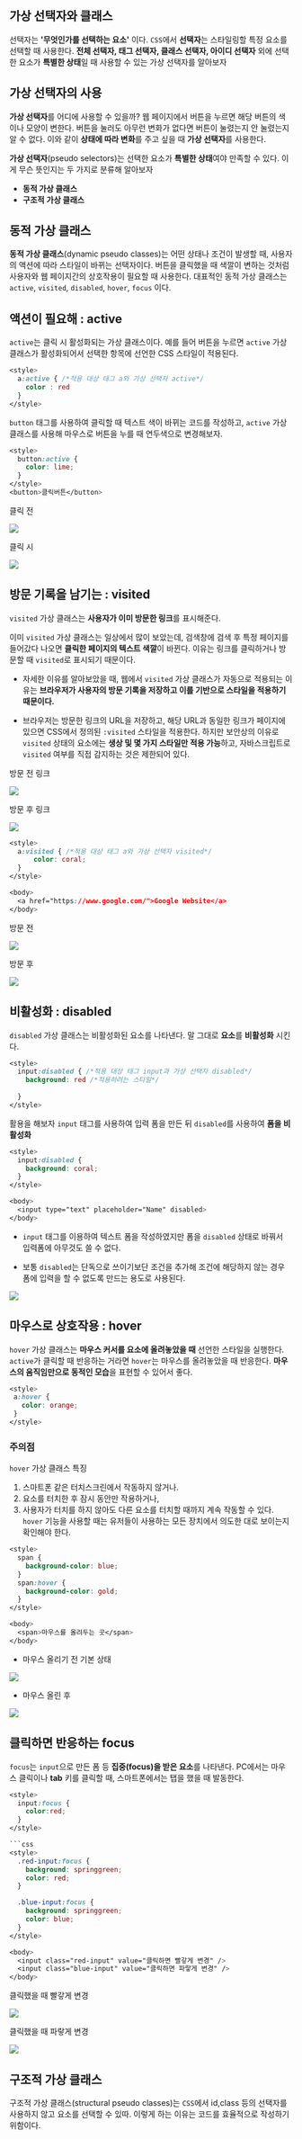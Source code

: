 ## 가상 선택자와 클래스

선택자는 **'무엇인가를 선택하는 요소'** 이다. `CSS`에서 **선택자**는 스타일링할 특정 요소를
 선택할 때 사용한다. **전체 선택자, 태그 선택자, 클래스 선택자, 아이디 선택자** 외에
선택한 요소가 **특별한 상태**일 때 사용할 수 있는 가상 선택자를 알아보자

## 가상 선택자의 사용

**가상 선택자**를 어디에 사용할 수 있을까? 웹 페이지에서 버튼을 누르면 해당 버튼의 색이나
모양이 변한다. 버튼을 눌러도 아무런 변화가 없다면 버튼이 눌렸는지 안 눌렸는지 알 수 없다.
이와 같이 **상태에 따라 변화**를 주고 싶을 때 **가상 선택자**를 사용한다.

**가상 선택자**(pseudo selectors)는 선택한 요소가 **특별한 상태**여야 만족할 수 있다. 이게 무슨 뜻인지는 두 가지로 분류해 알아보자

- **동적 가상 클래스**
- **구조적 가상 클래스**

## 동적 가상 클래스

**동적 가상 클래스**(dynamic pseudo classes)는 어떤 상태나 조건이 발생할 때,
사용자의 액션에 따라 스타일이 바뀌는 선택자이다.
버튼을 클릭했을 때 색깔이 변하는 것처럼 사용자와 웹 페이지간의 상호작용이 필요할 때
사용한다. 대표적인 동적 가상 클래스는 `active`, `visited`, `disabled`, `hover`, `focus` 이다.

## 액션이 필요해 : active

`active`는 클릭 시 활성화되는 가상 클래스이다. 예를 들어 버튼을 누르면 `active` 가상 클래스가 활성화되어서 선택한 항목에 선언한 CSS 스타일이 적용된다.

```css
<style>
  a:active { /*적용 대상 태그 a와 가상 선택자 active*/
    color : red
  }
</style>
```

`button` 태그를 사용하여 클릭할 때 텍스트 색이 바뀌는 코드를 작성하고, `active` 가상 클래스를 사용해 마우스로 버튼을 누를 때 연두색으로 변경해보자.

```css
<style>
  button:active {
    color: lime;
  }
</style>
<button>클릭버튼</button>
```

클릭 전

<img src="css2.png">



클릭 시

<img src="css1.png">


## 방문 기록을 남기는 : visited

`visited` 가상 클래스는 **사용자가 이미 방문한 링크**를 표시해준다.

이미 `visited` 가상 클래스는 일상에서 많이 보았는데, 검색창에 검색 후 특정 페이지를 들어갔다
나오면 **클릭한 페이지의 텍스트 색깔**이 바뀐다. 이유는 링크를 클릭하거나 방문할 때 `visited`로 표시되기 때문이다.


- 자세한 이유를 알아보았을 때, 웹에서 `visited` 가상 클래스가 자동으로 적용되는 이유는 **브라우저가 사용자의 방문 기록을 저장하고
이를 기반으로 스타일을 적용하기 때문이다.**

- 브라우저는 방문한 링크의 URL을 저장하고, 해당 URL과 동일한 링크가 페이지에 있으면
CSS에서 정의된 `:visited` 스타일을 적용한다. 하지만 보안상의 이유로 `visited` 상태의 요소에는 **생상 및 몇 가지 스타일만 적용 가능**하고,
자바스크립트로 `visited` 여부를 직접 감지하는 것은 제한되어 있다.





방문 전 링크 

<img src="css33.png">


방문 후 링크

<img src="css44.png">





```css
<style>
  a:visited { /*적용 대상 태그 a와 가상 선택자 visited*/
      color: coral;
  }
</style>

<body>
  <a href="https://www.google.com/">Google Website</a>
</body>
```

방문 전

<img src="css5.png">

 방문 후
 
 <img src="css6.png">


## 비활성화 : disabled

`disabled` 가상 클래스는 비활성화된 요소를 나타낸다. 말 그대로 **요소**를 **비활성화** 시킨다.

```css
<style>
  input:disabled { /*적용 대상 태그 input과 가상 선택자 disabled*/
    background: red /*적용하려는 스타일*/
    
  }
</style>
```

활용을 해보자 `input` 태그를 사용하여 입력 폼을 만든 뒤 `disabled`를 사용하여 **폼을 비활성화** 

```css
<style>
  input:disabled {
    background: coral;
  }
</style>

<body>
  <input type="text" placeholder="Name" disabled>
</body>
```

- `input` 태그를 이용하여 텍스트 폼을 작성하였지만 폼을 `disabled` 상태로 바꿔서 입력폼에 아무것도 쓸 수 없다. 

- 보통 `disabled`는 단독으로 쓰이기보단 조건을 추가해 조건에 해당하지 않는 경우 폼에 입력을 할 수 없도록 만드는 용도로 사용된다.


<img src="css7.png">


## 마우스로 상호작용 : hover

`hover` 가상 클래스는 **마우스 커서를 요소에 올려놓았을 때** 선언한 스타일을 실행한다.
 `active`가 클릭할 때 반응하는 거라면 `hover`는 마우스를 올려놓았을 때 반응한다. 
 **마우스의 움직임만으로 동적인 모습**을 표현할 수 있어서 좋다.

 ```css
 <style>
  a:hover {
    color: orange;
  }
 </style>
 ```

 ### 주의점

 `hover` 가상 클래스 특징
  1. 스마트폰 같은 터치스크린에서 작동하지 않거나.
  2. 요소를 터치한 후 잠시 동안만 작용하거나,
  3. 사용자가 터치를 하지 않아도 다른 요소를 터치할 때까지 계속 작동할 수 있다. `hover` 기능을 사용할 때는 유저들이
  사용하는 모든 장치에서 의도한 대로 보이는지 확인해야 한다.


  ```css
  <style>
    span {
      background-color: blue;
    }
    span:hover {
      background-color: gold;
    }
  </style>

  <body>
    <span>마우스를 올려두는 곳</span>
  </body>
  ```

- 마우스 올리기 전 기본 상태

<img src="css8.png">


- 마우스 올린 후

<img src="css9.png">


## 클릭하면 반응하는 focus

`focus`는 `input`으로 만든 폼 등 **집중(focus)을 받은 요소**를 나타낸다. PC에서는 마우스 클릭이나 **tab** 키를 클릭할 때, 스마트폰에서는 탭을 했을 때 발동한다.

```css
<style>
  input:focus {
    color:red;
  }
</style>

```css
<style>
  .red-input:focus {
    background: springgreen;
    color: red;
  }

  .blue-input:focus {
    background: springgreen;
    color: blue;
  }
</style>

<body>
  <input class="red-input" value="클릭하면 빨갛게 변경" />
  <input class="blue-input" value="클릭하면 파랗게 변경" />
</body>
```

클릭했을 때 빨갛게 변경

<img src="css10.png">

클릭했을 때 파랗게 변경

<img src="css11.png">


## 구조적 가상 클래스 

구조적 가상 클래스(structural pseudo classes)는 `CSS`에서 id,class 등의 선택자를 사용하지 않고 요소를 선택할 수 있따.
이렇게 하는 이유는 코드를 효율적으로 작성하기 위함이다.